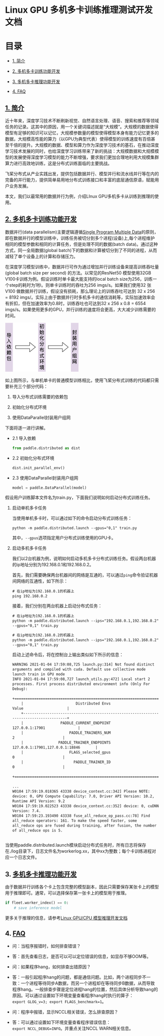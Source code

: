 # Linux GPU 多机多卡训练推理测试开发文档

# 

# 目录

- [1. 简介](#1)

- [2. 多机多卡训练功能开发](#2)

- [3. 多机多卡推理功能开发](#3)

- [4. FAQ](#4)

## [1. 简介](#1)

  近十年来，深度学习技术不断刷新视觉、自然语言处理、语音、搜索和推荐等领域任务的记录。这其中的原因，用一个关键词描述就是“大规模”。大规模的数据使得模型有足够的知识可以记忆，大规模参数量的模型使得模型本身有能力记忆更多的数据，大规模高性能的算力（以GPU为典型代表）使得模型的训练速度有百倍甚至千倍的提升。大规模的数据、模型和算力作为深度学习技术的基石，在推动深度学习技术发展的同时，也给深度学习训练带来了新的挑战：大规模数据和大规模模型的发展使得深度学习模型的能力不断增强，要求我们更加合理地利用大规模集群算力进行高效地训练，这是分布式训练面临的主要挑战。

  飞桨分布式从产业实践出发，提供包括数据并行、模型并行和流水线并行等在内的完备的并行能力，提供简单易用地分布式训练接口和丰富的底层通信原语，赋能用户业务发展。

  本文，我们以最常用的数据并行为例，介绍LInux GPU多机多卡从训练到推理的使用。

## [2. 多机多卡训练功能开发](#2)

  数据并行(data parallelism)主要逻辑遵循[Single Program Multiple Data](https://en.wikipedia.org/wiki/SPMD)的原则，即在数据并行的模型训练中，训练任务被切分到多个进程(设备)上,每个进程维护相同的模型参数和相同的计算任务，但是处理不同的数据(batch data)。通过这种方式，同一全局数据(global batch)下的数据和计算被切分到了不同的进程，从而减轻了单个设备上的计算和存储压力。

  在深度学习模型训练中，数据并行可作为通过增加并行训练设备来提高训练吞吐量(global batch size per second) 的方法。以常见的ResNet50 模型使用32GB V100卡训练为例。假设训练时单卡最大能支持的local batch size为256，训练一个step的耗时为1秒。则单卡训练时的吞吐为256 imgs/s。如果我们使用32 张V100 做数据并行训练，假设没有损耗，那么理论上的训练吞吐可达到 32 x 256 = 8192 imgs/。实际上由于数据并行时多机多卡的通信消耗等，实际加速效率会有折扣，但在加速效率为0.8时，训练吞吐也可达到32 x 256 x 0.8 = 6554 imgs/s。如果使用更多的GPU，并行训练的速度将会更高，大大减少训练需要的时间。

<img src="images/data_parallel.png" title="" alt="" data-align="center">

  如上图所示，与单机单卡的普通模型训练相比，使用飞桨分布式训练的代码都只需要补充三个部分代码：

1. 导入分布式训练需要的依赖包

2. 初始化分布式环境

3. 使用DataParallel封装用户组网

  下面将逐一进行讲解。

- 2.1 导入依赖
  
  ```python
  from paddle.distributed as dist
  ```

- 2.2 初始化分布式环境
  
  ```python
  dist.init_parallel_env()
  ```

- 2.3 使用DataParallel封装用户组网
  
  ```python
  model = paddle.DataParallel(model)
  ```

假设用户训练脚本文件名为train.py，下面我们说明如何启动分布式训练任务。

1. 启动单机多卡任务
   
   当使用单机多卡时，可以通过如下的命令启动分布式训练任务：
   
   ```shell
   python -m paddle.distributed.launch --gpus="0,1" train.py
   ```
   
   其中，``--gpus``选项指定用户分布式训练使用的GPU卡。

2. 启动多机多卡任务
   
   我们以2台机器为例，说明如何启动多机多卡分布式训练任务。假设两台机器的ip地址分别为192.168.0.1和192.168.0.2。
   
   首先，我们需要确保两台机器间的网络是互通的，可以通过``ping``命令验证机器间网络的互通性，如下所示：
   
   ```shell
   # 在ip地址为192.168.0.1的机器上
   ping 192.168.0.2
   ```
   
   接着，我们分别在两台机器上启动分布式任务：
   
   ```shell
   # 在ip地址为192.168.0.1的机器上
   python -m paddle.distributed.launch --ips="192.168.0.1,192.168.0.2" --gpus="0,1" train.py
   ```
   
   ```shell
   # 在ip地址为192.168.0.2的机器上
   python -m paddle.distributed.launch --ips="192.168.0.1,192.168.0.2" --gpus="0,1" train.py
   ```
   
   启动上述命令后，将在控制台上输出类似如下所示的信息：
   
   ```shell
   WARNING 2021-01-04 17:59:08,725 launch.py:314] Not found distinct arguments and compiled with cuda. Default use collective mode
   launch train in GPU mode
   INFO 2021-01-04 17:59:08,727 launch_utils.py:472] Local start 2 processes. First process distributed environment info (Only For Debug):
       +=======================================================================================+
       |                        Distributed Envs                      Value                    |
       +---------------------------------------------------------------------------------------+
       |                 PADDLE_CURRENT_ENDPOINT                 127.0.0.1:17901               |
       |                     PADDLE_TRAINERS_NUM                        2                      |
       |                PADDLE_TRAINER_ENDPOINTS         127.0.0.1:17901,127.0.0.1:18846       |
       |                     FLAGS_selected_gpus                        0                      |
       |                       PADDLE_TRAINER_ID                        0                      |
       +=======================================================================================+
   
   ...
   W0104 17:59:19.018365 43338 device_context.cc:342] Please NOTE: device: 0, GPU Compute Capability: 7.0, Driver API Version: 10.2, Runtime API Version: 9.2
   W0104 17:59:19.022523 43338 device_context.cc:352] device: 0, cuDNN Version: 7.4.
   W0104 17:59:23.193490 43338 fuse_all_reduce_op_pass.cc:78] Find all_reduce operators: 161. To make the speed faster, some all_reduce ops are fused during training, after fusion, the number of all_reduce ops is 5.
   
   
   ```

当使用paddle.distributed.launch模块启动分布式任务时，所有日志将保存在./log目录下，日志文件名为workerlog.xx，其中xx为整数；每个卡训练进程对应一个日志文件。

## 3. [多机多卡推理功能开发](#3)

由于数据并行训练各个卡上包含完整的模型副本，因此只需要保存某张卡上的模型用于推理即可。通常，可以选择保存第一张卡上的模型用于推理。

```python
if fleet.worker_index() == 0:
    # save inference model
```

更多关于推理的信息，请参考[Linux GPU/CPU 模型推理开发文档](../train_infer_python/infer_python.md)

## 4. [FAQ](#4)

- 问：当程序报错时，如何排查错误？

- 答：首先查看日志，是否可以可以定位错误的信息，如显存不够OOM等。

- 问：如果程序hang，如何排查出错原因？

- 答：一般引起程序hang的问题，都是通信问题。比如，两个进程同步不一致：一个进程等待同步A数据，而另一个进程却在等待同步B数据，从而导致程序hang。一般排查步骤是定位进程hang的位置，然后具体分析导致hang的原因。可以通过设置如下环境变量查看程序hang时执行的算子：`export GLOG_v=3; export FLAGS_benchmark=1`。

- 问：程序中报错，显示NCCL相关错误，怎么排查原因？

- 答：可以通过设置如下环境变量查看程序错误信息：`export NCCL_DEBUG=INFO`。并重点关注NCCL WARN相关信息。
